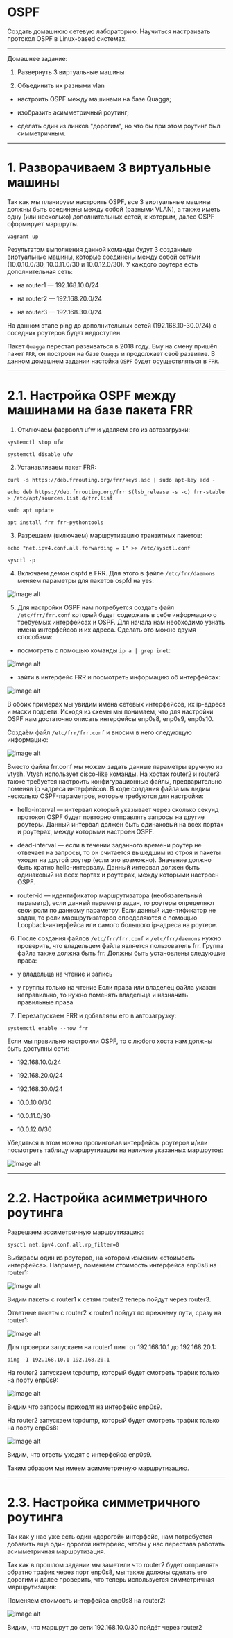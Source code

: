 # OSPF

Создать домашнюю сетевую лабораторию. Научиться настраивать протокол OSPF в Linux-based системах.

-------------------------------------------------------------------------------------------------

Домашнее задание:

1. Развернуть 3 виртуальные машины

2. Объединить их разными vlan

- настроить OSPF между машинами на базе Quagga;

- изобразить асимметричный роутинг;

- сделать один из линков "дорогим", но что бы при этом роутинг был симметричным.

--------------------------------------------------------------------------------------------------

# 1. Разворачиваем 3 виртуальные машины

Так как мы планируем настроить OSPF, все 3 виртуальные машины должны быть соединены между собой (разными VLAN), а также иметь одну (или несколько) дополнительных сетей, к которым, далее OSPF сформирует маршруты.

`vagrant up`

Результатом выполнения данной команды будут 3 созданные виртуальные машины, которые соединены между собой сетями (10.0.10.0/30, 10.0.11.0/30 и 10.0.12.0/30). У каждого роутера есть дополнительная сеть:


- на router1 — 192.168.10.0/24

- на router2 — 192.168.20.0/24

- на router3 — 192.168.30.0/24

На данном этапе ping до дополнительных сетей (192.168.10-30.0/24) с соседних роутеров будет недоступен.

Пакет `Quagga` перестал развиваться в 2018 году. Ему на смену пришёл пакет `FRR`, он построен на базе `Quagga` и продолжает своё развитие. В данном домашнем задании настойка `OSPF` будет осуществляться в `FRR`.

--------------------------------------------------------------------------------------------------

# 2.1. Настройка OSPF между машинами на базе пакета FRR

1. Отключаем фаерволл ufw и удаляем его из автозагрузки:

`systemctl stop ufw`

`systemctl disable ufw`

2. Устанавливаем пакет FRR:

`curl -s https://deb.frrouting.org/frr/keys.asc | sudo apt-key add -`

`echo deb https://deb.frrouting.org/frr $(lsb_release -s -c) frr-stable > /etc/apt/sources.list.d/frr.list`

`sudo apt update`

`apt install frr frr-pythontools`

3. Разрешаем (включаем) маршрутизацию транзитных пакетов:

`echo "net.ipv4.conf.all.forwarding = 1" >> /etc/sysctl.conf`

`sysctl -p`

4. Включаем демон ospfd в FRR. Для этого в файле `/etc/frr/daemons` меняем параметры для пакетов ospfd на yes:

![Image alt](https://github.com/NikPuskov/OSPF/blob/main/ospf1.jpg)

5. Для настройки OSPF нам потребуется создать файл `/etc/frr/frr.conf` который будет содержать в себе информацию о требуемых интерфейсах и OSPF. Для начала нам необходимо узнать имена интерфейсов и их адреса. Сделать это можно двумя способами:

- посмотреть с помощью команды `ip a | grep inet`:

![Image alt](https://github.com/NikPuskov/OSPF/blob/main/ospf2.jpg)

- зайти в интерфейс FRR и посмотреть информацию об интерфейсах:

![Image alt](https://github.com/NikPuskov/OSPF/blob/main/ospf3.jpg)

В обоих примерах мы увидим имена сетевых интерфейсов, их ip-адреса и маски подсети. Исходя из схемы мы понимаем, что для настройки OSPF нам достаточно описать интерфейсы enp0s8, enp0s9, enp0s10.

Создаём файл `/etc/frr/frr.conf` и вносим в него следующую информацию:

![Image alt](https://github.com/NikPuskov/OSPF/blob/main/ospf4.jpg)

Вместо файла frr.conf мы можем задать данные параметры вручную из vtysh. Vtysh использует cisco-like команды. На хостах router2 и router3 также требуется настроить конфигурационные файлы, предварительно поменяв ip -адреса интерфейсов. В ходе создания файла мы видим несколько OSPF-параметров, которые требуются для настройки:

- hello-interval — интервал который указывает через сколько секунд протокол OSPF будет повторно отправлять запросы на другие роутеры. Данный интервал должен быть одинаковый на всех портах и роутерах, между которыми настроен OSPF.

- dead-interval — если в течении заданного времени роутер не отвечает на запросы, то он считается вышедшим из строя и пакеты уходят на другой роутер (если это возможно). Значение должно быть кратно hello-интервалу. Данный интервал должен быть одинаковый на всех портах и роутерах, между которыми настроен OSPF.

- router-id — идентификатор маршрутизатора (необязательный параметр), если данный параметр задан, то роутеры определяют свои роли по данному параметру. Если данный идентификатор не задан, то роли маршрутизаторов определяются с помощью Loopback-интерфейса или самого большого ip-адреса на роутере.

6. После создания файлов `/etc/frr/frr.conf` и `/etc/frr/daemons` нужно проверить, что владельцем файла является пользователь frr. Группа файла также должна быть frr. Должны быть установлены следующие права:

- у владельца на чтение и запись

- у группы только на чтение Если права или владелец файла указан неправильно, то нужно поменять владельца и назначить правильные права

7. Перезапускаем FRR и добавляем его в автозагрузку:

`systemctl enable --now frr`

Если мы правильно настроили OSPF, то с любого хоста нам должны быть доступны сети:

- 192.168.10.0/24

- 192.168.20.0/24

- 192.168.30.0/24

- 10.0.10.0/30

- 10.0.11.0/30

- 10.0.12.0/30

Убедиться в этом можно пропинговав интерфейсы роутеров и/или посмотреть таблицу маршрутизации на наличие указанных маршрутов:

![Image alt](https://github.com/NikPuskov/OSPF/blob/main/ospf5.jpg)

--------------------------------------------------------------------------------------------------

# 2.2. Настройка асимметричного роутинга

Разрешаем ассиметричную маршрутизацию:

`sysctl net.ipv4.conf.all.rp_filter=0`

Выбираем один из роутеров, на котором изменим «стоимость интерфейса». Например, поменяем стоимость интерфейса enp0s8 на router1:

![Image alt](https://github.com/NikPuskov/OSPF/blob/main/ospf6.jpg)

Видим пакеты с router1 к сетям router2 теперь пойдут через router3.

Ответные пакеты c router2 к router1 пойдут по прежнему пути, сразу на router1:

![Image alt](https://github.com/NikPuskov/OSPF/blob/main/ospf7.jpg)

Для проверки запускаем на router1 пинг от 192.168.10.1 до 192.168.20.1:

`ping -I 192.168.10.1 192.168.20.1`

На router2 запускаем tcpdump, который будет смотреть трафик только на порту enp0s9:

![Image alt](https://github.com/NikPuskov/OSPF/blob/main/ospf8.jpg)

Видим что запросы приходят на интерфейс enp0s9.

На router2 запускаем tcpdump, который будет смотреть трафик только на порту enp0s8:

![Image alt](https://github.com/NikPuskov/OSPF/blob/main/ospf9.jpg)

Видим, что ответы уходят с интерфейса enp0s9.

Таким образом мы имеем асимметричную маршрутизацию.

-------------------------------------------------------------------------------------------------

# 2.3. Настройка симметричного роутинга

Так как у нас уже есть один «дорогой» интерфейс, нам потребуется добавить ещё один дорогой интерфейс, чтобы у нас перестала работать асимметричная маршрутизация.

Так как в прошлом задании мы заметили что router2 будет отправлять обратно трафик через порт enp0s8, мы также должны сделать его дорогим и далее проверить, что теперь используется симметричная маршрутизация:

Поменяем стоимость интерфейса enp0s8 на router2:

![Image alt](https://github.com/NikPuskov/OSPF/blob/main/ospf10.jpg)

Видим, что маршрут до сети 192.168.10.0/30 пойдёт через router2
